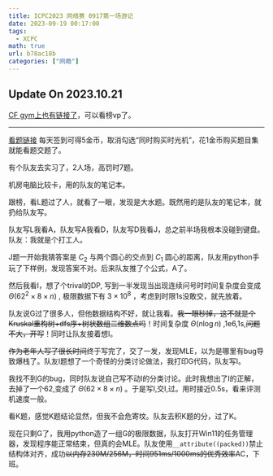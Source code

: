 ```yaml
---
title: ICPC2023 网络赛 0917第一场游记
date: 2023-09-19 00:17:00
tags:
  - XCPC
math: true
url: b78ac18b
categories: ["网瘾"]
---
```


## Update On 2023.10.21

[CF gym上也有链接了](https://codeforces.com/gym/104639)，可以看榜vp了。

---

[看题链接](https://pintia.cn/market/item/1703381331863785472) 每天签到可得5金币，取消勾选“同时购买时光机”，花1金币购买题目集就能看题交题了。

有个队友去实习了，2人场，高罚时7题。

<!--more-->

机房电脑比较卡，用的队友的笔记本。

跟榜，看L题过了人，就看了一眼，发现是大水题。既然用的是队友的笔记本，就扔给队友写。

队友写L我看A，队友写A我看D，队友写D我看J，总之前半场我根本没碰到键盘。队友：我就是个打工人。

J题一开始我猜答案是 $C_2$ 与两个圆心的交点到 $C_1$ 圆心的距离，队友用python手玩了下样例，发现答案不对。后来队友推了个公式，A了。

然后我看I，想了个trival的DP, 写到一半发现当出现连续问号时时间复杂度会变成 $\Theta(62^2\times 8\times n)$ , 极限数据下有 $3\times 10^8$ ，考虑到时限1s没敢交，就先放着。

队友说G过了很多人，但他数据结构不好，就让我看。~~我一眼秒掉，这不就是个Kruskal重构树+dfs序+树状数组二维数点吗~~！时间复杂度 $\Theta(n\log n)$ ,1e6,1s,~~问题不大，开写~~！同时让队友接着想I。

~~作为老年人写了很长时间~~终于写完了，交了一发，发现MLE，以为是哪里有bug导致爆栈了。队友I题想了一个奇怪的分类讨论做法，我打印G代码，队友写I。

我找不到G的bug，同时队友说自己写不动I的分类讨论。此时我想出了I的正解，去掉了一个62,变成了 $\Theta(62 \times 8 \times n)$ 。于是写I,交I,过。用时接近0.5s，看来评测机速度一般。

看K题，感觉K题结论显然，但我不会危寄坟。队友去积K题的分，过了K。

现在只剩G了，我用python造了一组G的极限数据，队友打开Win11的任务管理器，发现程序能正常结束，但真的会MLE。队友使用`__attribute((packed))`禁止结构体对齐，成功~~以内存230M/256M，时间951ms/1000ms的优秀效率~~AC，下班。

